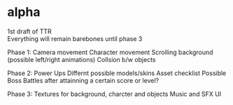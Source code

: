 # alpha
1st draft of TTR  
Everything will remain barebones until phase 3

Phase 1:
Camera movement
Character movement
Scrolling background (possible left/right animations)
Collsion b/w objects

Phase 2:
Power Ups
Differnt possible models/skins
Asset checklist
Possible Boss Battles after attainning a certain score or level?

Phase 3:
Textures for background, charcter and objects
Music and SFX
UI



